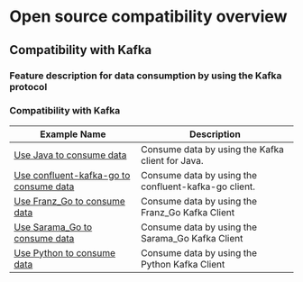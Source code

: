 # Open source compatibility overview

## Compatibility with Kafka

### Feature description for data consumption by using the Kafka protocol

### Compatibility with Kafka

| Example Name                                                              | Description                                          |
| ------------------------------------------------------------------------- | ---------------------------------------------------- |
| [Use Java to consume data](./java_kafka_consume.md)                       | Consume data by using the Kafka client for Java.     |
| [Use confluent-kafka-go to consume data](./confluent_go_kafka_consume.md) | Consume data by using the confluent-kafka-go client. |
| [Use Franz_Go to consume data](./franz_go_kafka_consume.md)               | Consume data by using the Franz_Go Kafka Client      |
| [Use Sarama_Go to consume data](./sarama_go_kafka_consume.md)             | Consume data by using the Sarama_Go Kafka Client     |
| [Use Python to consume data](./franz_go_kafka_consume.md)                 | Consume data by using the Python Kafka Client        |
